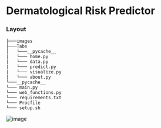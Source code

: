 # Dermatological Risk Predictor


### Layout

```
├───images
├───Tabs
│   └───__pycache__
|   └─── home.py
|   └─── data.py
|   └─── predict.py
|   └─── visualize.py
|   └─── about.py
└───__pycache__
└─── main.py
└─── web_functions.py
└─── requirements.txt
└─── Procfile
└─── setup.sh
```

![image](https://github.com/MainakRepositor/DRP/assets/64016811/99e23beb-0c97-4a11-8526-c6b3e28b7172)


